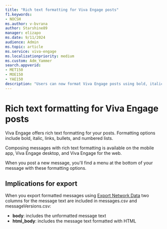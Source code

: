 ```yaml
---
title: "Rich text formatting for Viva Engage posts"
f1.keywords:
- NOCSH
ms.author: v-bvrana
author: Starshine89
manager: elizapo
ms.date: 9/11/2024
audience: Admin
ms.topic: article
ms.service: viva-engage
ms.localizationpriority: medium
ms.custom: Adm_Yammer
search.appverid:
- MET150
- MOE150
- YAE150
description: "Users can now format Viva Engage posts using bold, italic, bullets, numbered lists, and links. "
---
```


# Rich text formatting for Viva Engage posts
 
Viva Engage offers rich text formatting for your posts. Formatting options include bold, italic, links, bullets, and numbered lists. 

Composing messages with rich text formatting is available on the mobile app, Viva Engage desktop, and Viva Engage for the web.

When you post a new message, you'll find a menu at the bottom of your message with these formatting options.

## Implications for export

When you export formatted messages using [Export Network Data](../manage-security-and-compliance/export-viva-engage-enterprise-data.md) two columns for the message text are included in messages.csv and messageVersions.csv:
- **body**: includes the unformatted message text 
- **html_body**: includes the message text formatted with HTML
